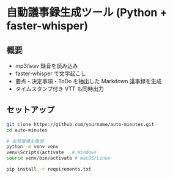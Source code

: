 # 自動議事録生成ツール (Python + faster-whisper)

## 概要
- mp3/wav 録音を読み込み
- faster-whisper で文字起こし
- 要点・決定事項・ToDo を抽出した Markdown 議事録を生成
- タイムスタンプ付き VTT も同時出力

## セットアップ
```bash
git clone https://github.com/yourname/auto-minutes.git
cd auto-minutes

# 仮想環境を推奨
python -m venv venv
venv\Scripts\activate   # Windows
source venv/bin/activate # macOS/Linux

pip install -r requirements.txt
